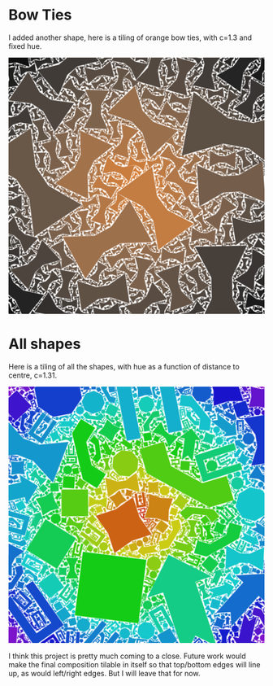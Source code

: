 # Bow Ties

I added another shape, here is a tiling of orange bow ties, with c=1.3 and fixed hue.

![Example Image](../project_images/sample9_sm.png "c=1.3")

# All shapes

Here is a tiling of all the shapes, with hue as a function of distance to centre, c=1.31.

![Example Image](../project_images/sample10_sm.png "c=1.3")

I think this project is pretty much coming to a close.
Future work would make the final composition tilable in itself so that top/bottom edges will line up, as would left/right edges.
But I will leave that for now.

